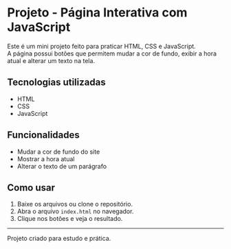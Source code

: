 # Projeto - Página Interativa com JavaScript

Este é um mini projeto feito para praticar HTML, CSS e JavaScript.  
A página possui botões que permitem mudar a cor de fundo, exibir a hora atual e alterar um texto na tela.

## Tecnologias utilizadas
- HTML
- CSS
- JavaScript

## Funcionalidades
- Mudar a cor de fundo do site
- Mostrar a hora atual
- Alterar o texto de um parágrafo

## Como usar
1. Baixe os arquivos ou clone o repositório.
2. Abra o arquivo `index.html` no navegador.
3. Clique nos botões e veja o resultado.

---

Projeto criado para estudo e prática.
